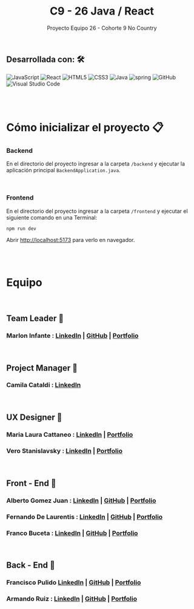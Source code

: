 <h1 align = "center"> C9 - 26 Java / React </h1>
<p align = "center">Proyecto Equipo 26 - Cohorte 9 No Country</p>

<br/>

## Desarrollada con: 🛠️

![JavaScript](https://img.shields.io/badge/JavaScript-%23323330.svg?style=flat&logo=Javascript&logoColor=%23F7DF1E) ![React](https://img.shields.io/badge/React-%2320232a.svg?style=flat&logo=React&logoColor=%2361DAFB) <!--![Redux](https://img.shields.io/badge/Redux-%23593d88.svg?style=flat&logo=redux&logoColor=white) -->![HTML5](https://img.shields.io/badge/HTML5-%23E34F26.svg?style=flat&logo=HTML5&logoColor=white) ![CSS3](https://img.shields.io/badge/CSS3-%231572B6.svg?style=flat&logo=CSS3&logoColor=white) <!--![Sass](https://img.shields.io/badge/Sass-CC6699?style=flat&logo=sass&logoColor=white)--> ![Java](https://img.shields.io/badge/Java-ED8B00.svg?style=flat&logo=java&logoColor=white) ![spring](https://img.shields.io/badge/Spring%20Boot-6DB33F?style=flat&logo=spring&logoColor=white) <!--![PostgreSQL](https://img.shields.io/badge/PostgreSQL-316192?style=flat&logo=postgresql&logoColor=white)-->![GitHub](https://img.shields.io/badge/GitHub-%23121011.svg?style=flat&logo=github&logoColor=white) <!--![Heroku](https://img.shields.io/badge/heroku-%23430098.svg?style=flat&logo=Heroku&logoColor=white)--> ![Visual Studio Code](https://img.shields.io/badge/Visual%20Studio%20Code-0078d7.svg?style=flat&logo=VS-Code&logoColor=white)

<br/><br/>

# Cómo inicializar el proyecto 📋

### Backend

En el directorio del proyecto ingresar a la carpeta `/backend` y ejecutar la aplicación principal `BackendApplication.java`.

<br/>

### Frontend

En el directorio del proyecto ingresar a la carpeta `/frontend` y ejecutar el siguiente comando en una Terminal:

`npm run dev`

Abrir [http://localhost:5173](http://localhost:5173) para verlo en navegador.

<br/><br/>

# Equipo

</br>

## Team Leader 🚀

### Marlon Infante : [LinkedIn](#) | [GitHub](#) | [Portfolio](#)

</br>

## Project Manager 🚀

### Camila Cataldi : [LinkedIn](#)

</br>

## UX Designer 🎨

### Maria Laura Cattaneo : [LinkedIn](#) | [Portfolio](#)

### Vero Stanislavsky : [LinkedIn](#) | [Portfolio]()

<br/>

## Front - End 🚀

### Alberto Gomez Juan : [LinkedIn](https://www.linkedin.com/in/agomezjuan/) | [GitHub](https://github.com/agomezjuan) | [Portfolio]()

### Fernando De Laurentis : [LinkedIn](https://www.linkedin.com/in/fernando-de-laurentis/) | [GitHub](https://github.com/Fdlaurentis) | [Portfolio](https://fdlaurentis.netlify.app/)

### Franco Buceta : [LinkedIn](https://www.linkedin.com/in/francobuceta) | [GitHub](https://github.com/francobuceta) | [Portfolio](https://francobuceta.netlify.app/)

<br/>

## Back - End 🚀

### Francisco Pulido [LinkedIn](https://www.linkedin.com/in/pulidodev/) | [GitHub](https://github.com/pulidodev) | [Portfolio](https://github.com/pulidodev)

### Armando Ruiz : [LinkedIn](#) | [GitHub](#) | [Portfolio]()
